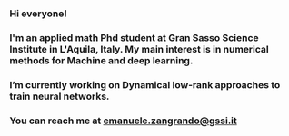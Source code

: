 ### Hi everyone!
### I'm an applied math Phd student at Gran Sasso Science Institute in L'Aquila, Italy. My main interest is in numerical methods for Machine and deep learning.
### I’m currently working on Dynamical low-rank approaches to train neural networks.
### You can reach me at emanuele.zangrando@gssi.it
<!--
**emabuell/emabuell** is a ✨ _special_ ✨ repository because its `README.md` (this file) appears on your GitHub profile.

Here are some ideas to get you started:

- 🔭 I’m currently working on Dynamical low-rank approaches to train neural networks
- 🌱 I’m currently learning ...
- 👯 I’m looking to collaborate on ...
- 🤔 I’m looking for help with ...
- 💬 Ask me about ...
- 📫 How to reach me: emanuele.zangrando@gssi.it
- 😄 Pronouns: ...
- ⚡ Fun fact: ...
-->
